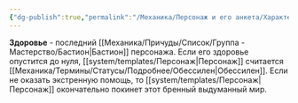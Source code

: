 ```yaml
---
{"dg-publish":true,"permalink":"/Механика/Персонаж и его анкета/Характеристики/Подробнее/Здоровье/","noteIcon":"","created":"2025-08-21T13:47:47.835+03:00","updated":"2025-09-24T17:27:53.588+03:00"}
---
```



**Здоровье** - последний [[Механика/Причуды/Список/Группа - Мастерство/Бастион\|Бастион]] персонажа. Если его здоровье опустится до нуля, [[system/templates/Персонаж\|Персонаж]] считается [[Механика/Термины/Статусы/Подробнее/Обессилен\|Обессилен]]. Если не оказать экстренную помощь, то [[system/templates/Персонаж\|Персонаж]] окончательно покинет этот бренный выдуманный мир.